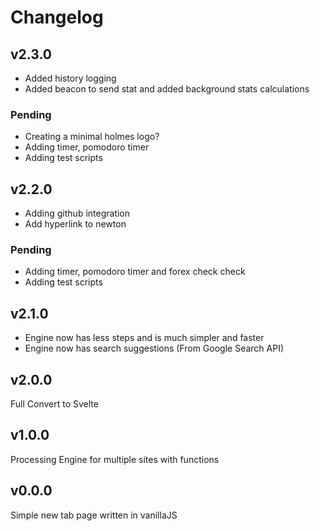 # Changelog

## v2.3.0

- Added history logging
- Added beacon to send stat and added background stats calculations

### Pending
- Creating a minimal holmes logo?
- Adding timer, pomodoro timer
- Adding test scripts

## v2.2.0

- Adding github integration
- Add hyperlink to newton

### Pending
- Adding timer, pomodoro timer and forex check check
- Adding test scripts

## v2.1.0

- Engine now has less steps and is much simpler and faster
- Engine now has search suggestions (From Google Search API)

## v2.0.0

Full Convert to Svelte

## v1.0.0

Processing Engine for multiple sites with functions

## v0.0.0

Simple new tab page written in vanillaJS